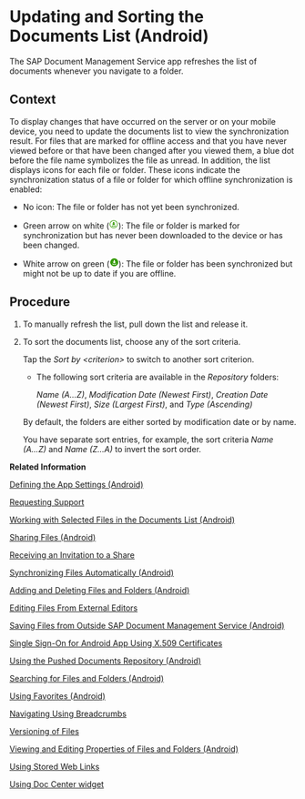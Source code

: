 <!-- loio73d58802af7747bb9f6f67f3ef450e69 -->

# Updating and Sorting the Documents List \(Android\)

The SAP Document Management Service app refreshes the list of documents whenever you navigate to a folder.



## Context

To display changes that have occurred on the server or on your mobile device, you need to update the documents list to view the synchronization result. For files that are marked for offline access and that you have never viewed before or that have been changed after you viewed them, a blue dot before the file name symbolizes the file as unread. In addition, the list displays icons for each file or folder. These icons indicate the synchronization status of a file or folder for which offline synchronization is enabled:

-   No icon: The file or folder has not yet been synchronized.

-   Green arrow on white \(![](images/Icon_Status_Not_Synced_cda72f4.png)\): The file or folder is marked for synchronization but has never been downloaded to the device or has been changed.

-   White arrow on green \(![](images/Icon_Status_Downloaded_ab74587.png)\): The file or folder has been synchronized but might not be up to date if you are offline.




## Procedure

1.  To manually refresh the list, pull down the list and release it.

2.  To sort the documents list, choose any of the sort criteria.

    Tap the *Sort by <criterion\>* to switch to another sort criterion.

    -   The following sort criteria are available in the *Repository* folders:

        *Name \(A...Z\)*, *Modification Date \(Newest First\)*, *Creation Date \(Newest First\)*, *Size \(Largest First\)*, and *Type \(Ascending\)*


    By default, the folders are either sorted by modification date or by name.

    You have separate sort entries, for example, the sort criteria *Name \(A...Z\)* and *Name \(Z...A\)* to invert the sort order.


**Related Information**  


[Defining the App Settings \(Android\)](defining-the-app-settings-android-5468c24.md "You can define global settings in your mobile app. The options available to you depend on company policy and the settings that your administrator has preselected.")

[Requesting Support](requesting-support-10d5a5a.md "In the Android app of SAP Document Management Service, the Request Support feature is available in the Settings dialog.")

[Working with Selected Files in the Documents List \(Android\)](working-with-selected-files-in-the-documents-list-android-3fdff64.md "The documents list displays a list of files and subfolders when you access any folder in SAP Document Management Service.")

[Sharing Files \(Android\)](sharing-files-android-a37c8fb.md "You can share files with colleagues and business partners by creating a link to a share containing the files you want to share. You can distribute the link by e-mail, instant messaging, or social networks, wherever you want.")

[Receiving an Invitation to a Share](receiving-an-invitation-to-a-share-c147806.md "In SAP Document CenterSAP Mobile Documents, share administrators can invite other users to become share members.")

[Synchronizing Files Automatically \(Android\)](synchronizing-files-automatically-android-a65e88a.md "The mobile apps of SAP Document CenterSAP Mobile Documents can keep your files up to date on your device, even if you do not access the files. In addition, the files are still available when you are offline and have no network access.")

[Adding and Deleting Files and Folders \(Android\)](adding-and-deleting-files-and-folders-android-d7c9f53.md "In the SAP Document Management Service mobile app you can add and delete files and folders.")

[Editing Files From External Editors](editing-files-from-external-editors-fb50696.md "On Android devices, you can access files that are stored in SAP Document Management Service from other applications that support the Document Provider extension. You can edit these files and then save them back to SAP Document Management Service.")

[Saving Files from Outside SAP Document Management Service \(Android\)](saving-files-from-outside-sap-document-management-service-android-e02ce26.md "In the SAP Document Management Service mobile app you can save files from other applications.")

[Single Sign-On for Android App Using X.509 Certificates](single-sign-on-for-android-app-using-x-509-certificates-42daae6.md "You can configure your SAP Document CenterSAP Mobile Documents Android mobile app with a certificate for logging on without a user name and password.")

[Using the Pushed Documents Repository \(Android\)](using-the-pushed-documents-repository-android-0b74311.md "The Pushed Documents repository of SAP Document CenterSAP Mobile Documents gives an overview of all pushed documents that are automatically downloaded to your device.")

[Searching for Files and Folders \(Android\)](searching-for-files-and-folders-android-0782d45.md "The SAP Document Management Service mobile app enables you to search offline and online for files and folders in any repository and browse the search results quickly and easily.")

[Using Favorites \(Android\)](using-favorites-android-e15a753.md "To quickly access specific files or folders, you can add links to these items and store them in the Favorites folder.")

[Navigating Using Breadcrumbs](navigating-using-breadcrumbs-ea093e1.md "In the SAP Document Management Service android app, you can switch easily to parent folders of the current folder.")

[Versioning of Files](versioning-of-files-a365676.md)

[Viewing and Editing Properties of Files and Folders \(Android\)](viewing-and-editing-properties-of-files-and-folders-android-4a1d42a.md "In the SAP Document Management Service mobile app you can view the properties of a file or a folder and edit some of these properties.")

[Using Stored Web Links](using-stored-web-links-2964d63.md "You can open stored Web links on your Android device.")

[Using Doc Center widget](using-doc-center-widget-69754f5.md "")

